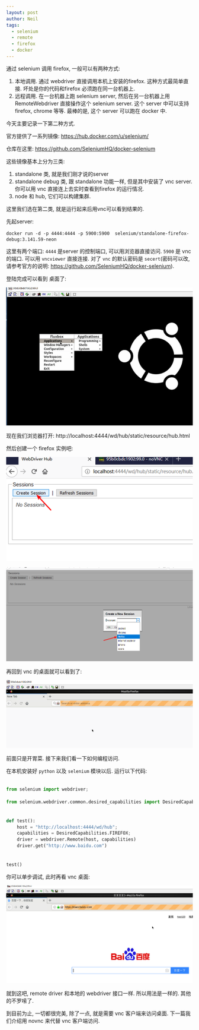 ```yaml
---
layout: post
author: Neil
tags:
  - selenium
  - remote
  - firefox
  - docker
---
```



通过 selenium 调用 firefox, 一般可以有两种方式:

1. 本地调用. 通过 webdriver 直接调用本机上安装的firefox.  这种方式最简单直接. 坏处是你的代码和firefox 必须跑在同一台机器上.
2. 远程调用. 在一台机器上跑 selenium server, 然后在另一台机器上用 RemoteWebdriver 直接操作这个 selenium server. 这个 server 中可以支持 firefox, chrome 等等. 最棒的是, 这个 server 可以跑在 docker 中.

今天主要记录一下第二种方式. 

官方提供了一系列镜像: https://hub.docker.com/u/selenium/

仓库在这里: https://github.com/SeleniumHQ/docker-selenium

这些镜像基本上分为三类:

1. standalone 类,  就是我们刚才说的server
2. standalone debug 类,  跟 standalone 功能一样, 但是其中安装了 vnc server. 你可以用 vnc 直接连上去实时查看到firefox 的运行情况.
3. node 和 hub, 它们可以构建集群.


这里我们选在第二类, 就是运行起来后用vnc可以看到结果的.

先起server:
```
docker run -d -p 4444:4444 -p 5900:5900  selenium/standalone-firefox-debug:3.141.59-neon
```

这里有两个端口:  `4444` 是server 的控制端口, 可以用浏览器直接访问. `5900` 是 vnc 的端口. 可以用 `vncviewer` 直接连接. 对了 `vnc` 的默认密码是 `secert`(密码可以改, 请参考官方的说明: https://github.com/SeleniumHQ/docker-selenium). 

登陆完成可以看到 桌面了:

![](../images/2019-05-19-00-08-42.png)

现在我们浏览器打开: http://localhost:4444/wd/hub/static/resource/hub.html

然后创建一个 firefox 实例吧:

![](../images/2019-05-19-00-10-52.png)

![](../images/2019-05-19-00-11-27.png)

再回到 vnc 的桌面就可以看到了:

![](../images/2019-05-19-00-12-13.png)


前面只是开胃菜.  接下来我们看一下如何编程访问.

在本机安装好 `python` 以及 `selenium` 模块以后. 运行以下代码:

```py

from selenium import webdriver;

from selenium.webdriver.common.desired_capabilities import DesiredCapabilities


def test():
    host = "http://localhost:4444/wd/hub";
    capabilities = DesiredCapabilities.FIREFOX;
    driver = webdriver.Remote(host, capabilities)
    driver.get("http://www.baidu.com")


test()

```

你可以单步调试, 此时再看 vnc 桌面:

![](../images/2019-05-19-00-15-33.png)


就到这吧, remote driver 和本地的 webdriver 接口一样. 所以用法是一样的. 其他的不罗嗦了.

到目前为止, 一切都很完美, 除了一点, 就是需要 vnc 客户端来访问桌面. 下一篇我们介绍用 novnc 来代替 vnc 客户端访问.


